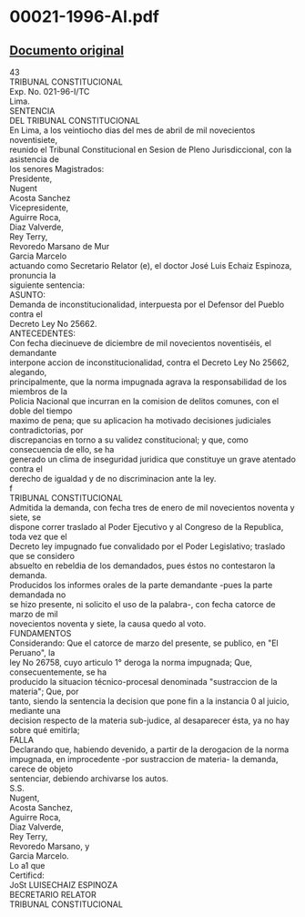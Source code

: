 
00021-1996-AI.pdf
=================
  
[Documento original](https://tc.gob.pe/jurisprudencia/1997/00021-1996-AI.pdf)  
---  
43  
TRIBUNAL CONSTITUCIONAL  
Exp. No. 021-96-I/TC  
Lima.  
SENTENCIA  
DEL TRIBUNAL CONSTITUCIONAL  
En Lima, a los veintiocho dias del mes de abril de mil novecientos noventisiete,  
reunido el Tribunal Constitucional en Sesion de Pleno Jurisdiccional, con la asistencia de  
los senores Magistrados:  
Presidente,  
Nugent  
Acosta Sanchez  
Vicepresidente,  
Aguirre Roca,  
Diaz Valverde,  
Rey Terry,  
Revoredo Marsano de Mur  
Garcia Marcelo  
actuando como Secretario Relator (e), el doctor José Luis Echaiz Espinoza, pronuncia la  
siguiente sentencia:  
ASUNTO:  
Demanda de inconstitucionalidad, interpuesta por el Defensor del Pueblo contra el  
Decreto Ley No 25662.  
ANTECEDENTES:  
Con fecha diecinueve de diciembre de mil novecientos noventiséis, el demandante  
interpone accion de inconstitucionalidad, contra el Decreto Ley No 25662, alegando,  
principalmente, que la norma impugnada agrava la responsabilidad de los miembros de la  
Policia Nacional que incurran en la comision de delitos comunes, con el doble del tiempo  
maximo de pena; que su aplicacion ha motivado decisiones judiciales contradictorias, por  
discrepancias en torno a su validez constitucional; y que, como consecuencia de ello, se ha  
generado un clima de inseguridad juridica que constituye un grave atentado contra el  
derecho de igualdad y de no discriminacion ante la ley.  
f  
TRIBUNAL CONSTITUCIONAL  
Admitida la demanda, con fecha tres de enero de mil novecientos noventa y siete, se  
dispone correr traslado al Poder Ejecutivo y al Congreso de la Republica, toda vez que el  
Decreto ley impugnado fue convalidado por el Poder Legislativo; traslado que se considero  
absuelto en rebeldia de los demandados, pues éstos no contestaron la demanda.  
Producidos los informes orales de la parte demandante -pues la parte demandada no  
se hizo presente, ni solicito el uso de la palabra-, con fecha catorce de marzo de mil  
novecientos noventa y siete, la causa quedo al voto.  
FUNDAMENTOS  
Considerando: Que el catorce de marzo del presente, se publico, en "El Peruano", la  
ley No 26758, cuyo articulo 1° deroga la norma impugnada; Que, consecuentemente, se ha  
producido la situacion técnico-procesal denominada "sustraccion de la materia"; Que, por  
tanto, siendo la sentencia la decision que pone fin a la instancia 0 al juicio, mediante una  
decision respecto de la materia sub-judice, al desaparecer ésta, ya no hay sobre qué emitirla;  
FALLA  
Declarando que, habiendo devenido, a partir de la derogacion de la norma  
impugnada, en improcedente -por sustraccion de materia- la demanda, carece de objeto  
sentenciar, debiendo archivarse los autos.  
S.S.  
Nugent,  
Acosta Sanchez,  
Aguirre Roca,  
Diaz Valverde,  
Rey Terry,  
Revoredo Marsano, y  
Garcia Marcelo.  
 Lo a1 que  
Certificd:  
JoSt LUISECHAIZ ESPINOZA  
BECRETARIO RELATOR  
TRIBUNAL CONSTITUCIONAL